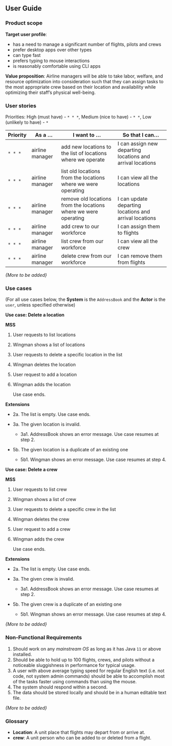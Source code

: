 ## User Guide

### Product scope

**Target user profile**:

* has a need to manage a significant number of flights, pilots and crews
* prefer desktop apps over other types
* can type fast
* prefers typing to mouse interactions
* is reasonably comfortable using CLI apps

**Value proposition**: Airline managers will be able to take labor, welfare, and resource optimization 
into consideration such that they can assign tasks to the most appropriate crew based on their location 
and availability while optimizing their staff’s physical well-being.

### User stories

Priorities: High (must have) - `* * *`, Medium (nice to have) - `* *`, Low (unlikely to have) - `*`

| Priority | As a …​                                    | I want to …​                     | So that I can…​                                                        |
| -------- |--------------------------------------------| ------------------------------ | ---------------------------------------------------------------------- |
| `* * *`  | airline manager    | add new locations to the list of locations where we operate         | I can assign new departing locations and arrival locations |
| `* * *`  | airline manager    | list old locations from the locations where we were operating       |    I can view all the locations    |
| `* * *`  | airline manager    | remove old locations from the locations where we were operating     | I can update departing locations and arrival locations |
| `* * *`  | airline manager    | add crew to our workforce     | I can assign them to flights |
| `* * *`  | airline manager    | list crew from our workforce     | I can view all the crew |
| `* * *`  | airline manager    | delete crew from our workforce     | I can remove them from flights |

*{More to be added}*

### Use cases

(For all use cases below, the **System** is the `AddressBook` and the **Actor** is the `user`, unless specified otherwise)

**Use case: Delete a location**

**MSS**

1.  User requests to list locations
2.  Wingman shows a list of locations
3.  User requests to delete a specific location in the list
4.  Wingman deletes the location
5.  User request to add a location
6.  Wingman adds the location

    Use case ends.

**Extensions**

* 2a. The list is empty.
  Use case ends.

* 3a. The given location is invalid.
    * 3a1. AddressBook shows an error message.
      Use case resumes at step 2.
  
* 5b. The given location is a duplicate of an existing one
   *  5b1. Wingman shows an error message.
      Use case resumes at step 4. 
      
**Use case: Delete a crew**

**MSS**

1.  User requests to list crew
2.  Wingman shows a list of crew
3.  User requests to delete a specific crew in the list
4.  Wingman deletes the crew
5.  User request to add a crew
6.  Wingman adds the crew

    Use case ends.

**Extensions**

* 2a. The list is empty.
  Use case ends.

* 3a. The given crew is invalid.
    * 3a1. AddressBook shows an error message.
      Use case resumes at step 2.
  
* 5b. The given crew is a duplicate of an existing one
   *  5b1. Wingman shows an error message.
      Use case resumes at step 4. 

*{More to be added}*

### Non-Functional Requirements

1.  Should work on any _mainstream OS_ as long as it has Java `11` or above installed.
2.  Should be able to hold up to 100 flights, crews, and pilots without a noticeable sluggishness in performance for typical usage.
3.  A user with above average typing speed for regular English text (i.e. not code, not system admin commands) should be able to accomplish most of the tasks faster using commands than using the mouse.
4.  The system should respond within a second.
5.  The data should be stored locally and should be in a human editable text file.

*{More to be added}*

### Glossary

* **Location**: A unit place that flights may depart from or arrive at. 
* **crew**: A unit person who can be added to or deleted from a flight.
